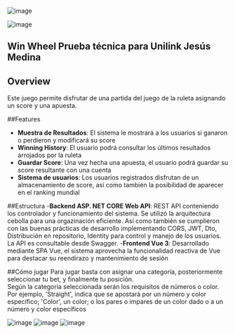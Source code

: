 ![image](https://github.com/Jesusm1229/Prueba-Tecnica-Jesus-Medina-Juego-Ruleta/assets/48733708/f7b13a2c-9707-4b3f-84eb-076f4b77a160)

![image](https://github.com/Jesusm1229/Prueba-Tecnica-Jesus-Medina-Juego-Ruleta/assets/48733708/3ee1a796-04da-4062-8bfc-24dc0e915bac)


## Win Wheel Prueba técnica para Unilink Jesús Medina

## Overview

Este juego permite disfrutar de una partida del juego de la ruleta asignando un score y una apuesta.

##Features

- **Muestra de Resultados**: El sistema le mostrará a los usuarios si ganaron o perdieron y modificará su score
- **Winning History**: El usuario podrá consultar los últimos resultados arrojados por la ruleta
- **Guardar Score**: Una vez hecha una apuesta, el usuario podrá guardar su score resultante con una cuenta
- **Sistema de usuarios**: Los usuarios registrados disfrutan de un almacenamiento de score, así como también la posibilidad de aparecer en el ranking mundial

##Estructura
-**Backend ASP. NET CORE Web API**: REST API conteniendo los controlador y funcionamiento del sistema. Se utilizó la arquitectura cebolla para una orgazinación eficiente. Así como también se cumplieron con las buenas prácticas de desarrollo implementando CORS, JWT, Dto, Distribución en repositorio, Identity para control y manejo de los usuarios. La API es consultable desde Swagger. 
-**Frontend Vue 3**: Desarrollado mediante SPA Vue, el sistema aprovecha la funcionalidad reactiva de Vue para destacar su reendirazo y mantenimiento de sesión

##Cómo jugar
Para jugar basta con asignar una categoría, posteriormente seleccionar tu bet, y finalmente tu posición.  
Según la categoría seleccionada serán los requisitos de números o color. Por ejemplo, 'Straight', indica que se apostará por un número y color específico; 'Color', un color; o los pares o impares de un color
dado o a un número y color específicos

![image](https://github.com/Jesusm1229/Prueba-Tecnica-Jesus-Medina-Juego-Ruleta/assets/48733708/e767c49e-be15-484b-81fe-3787de8d7a81)
![image](https://github.com/Jesusm1229/Prueba-Tecnica-Jesus-Medina-Juego-Ruleta/assets/48733708/9b34025f-f989-4235-b084-88a7e5baf452)
![image](https://github.com/Jesusm1229/Prueba-Tecnica-Jesus-Medina-Juego-Ruleta/assets/48733708/1708d812-25df-43ff-9548-5efcafcc154d)





